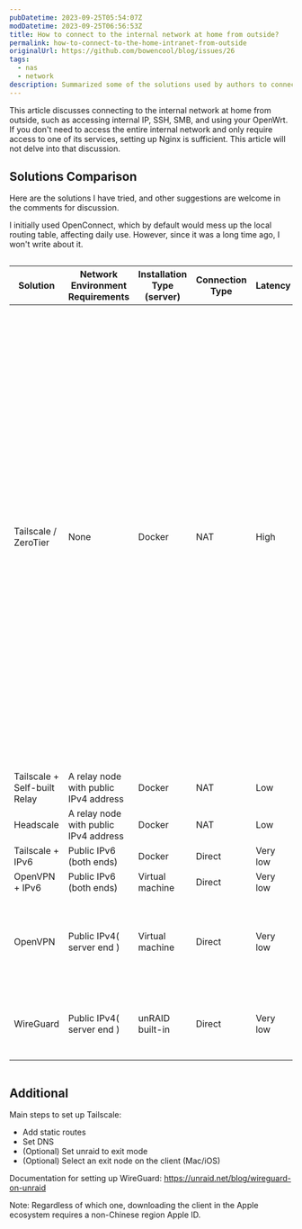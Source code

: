 ```yaml
---
pubDatetime: 2023-09-25T05:54:07Z
modDatetime: 2023-09-25T06:56:53Z
title: How to connect to the internal network at home from outside?
permalink: how-to-connect-to-the-home-intranet-from-outside
originalUrl: https://github.com/bowencool/blog/issues/26
tags:
  - nas
  - network
description: Summarized some of the solutions used by authors to connect to the home network.
---
```


This article discusses connecting to the internal network at home from outside, such as accessing internal IP, SSH, SMB, and using your OpenWrt. If you don't need to access the entire internal network and only require access to one of its services, setting up Nginx is sufficient. This article will not delve into that discussion.

## Solutions Comparison

Here are the solutions I have tried, and other suggestions are welcome in the comments for discussion.

I initially used OpenConnect, which by default would mess up the local routing table, affecting daily use. However, since it was a long time ago, I won't write about it.

<style>
  table {
    position: relative;
    table-layout: fixed !important;
    tr > th:first-child,
    tr > td:first-child {
      position: sticky;
      left: -1px;
      z-index: 2;
      background-color: rgba(var(--color-fill), var(--tw-bg-opacity));
      /* border-color: rgba(var(--color-accent),var(--tw-text-opacity)); */
    }
  }
</style>

<div style="overflow-x: auto">
  <table>
    <colgroup>
      <col width="120" />
      <col width="120" />
      <col width="100" />
      <col width="100" />
      <col width="80" />
      <col width="100" />
      <col width="130" />
      <col width="350" />
    </colgroup>
    <thead>
      <tr>
        <th>Solution</th>
        <th>Network Environment Requirements</th>
        <th>Installation Type (server)</th>
        <th>Connection Type</th>
        <th>Latency</th>
        <th>Installation / Maintenance Cost</th>
        <th>Recommendation Rating</th>
        <th style="width: 300px">Remarks</th>
      </tr>
    </thead>
    <tbody>
      <tr>
        <td>Tailscale / ZeroTier</td>
        <td>None</td>
        <td>Docker</td>
        <td>NAT</td>
        <td>High</td>
        <td>Low</td>
        <td>★★☆☆☆</td>
        <td>Segment conflicts may occur: for example, if your home network segment is 192.168.1/24 (the most common), and it is added to the static route of tailscale, and the external WiFi segment happens to also be 192.168.1/24 (it’s really common), then you won’t be able to access this network segment at home, which is exactly the opposite of OpenVPN. You can manually change your home network segment to a less commonly used one, such as 10.x.x/20.</td>
      </tr>
      <tr>
        <td>Tailscale + Self-built Relay</td>
        <td>A relay node with public IPv4 address</td>
        <td>Docker</td>
        <td>NAT</td>
        <td>Low</td>
        <td>Middle</td>
        <td>★★☆☆☆</td>
        <td>-</td>
      </tr>
      <tr>
        <td>Headscale</td>
        <td>A relay node with public IPv4 address</td>
        <td>Docker</td>
        <td>NAT</td>
        <td>Low</td>
        <td>Middle</td>
        <td>★★☆☆☆</td>
        <td>-</td>
      </tr>
      <tr>
        <td>Tailscale + IPv6</td>
        <td>Public IPv6 (both ends)</td>
        <td>Docker</td>
        <td>Direct</td>
        <td>Very low</td>
        <td>Low</td>
        <td>★★★★★</td>
        <td>-</td>
      </tr>
      <tr>
        <td>OpenVPN + IPv6</td>
        <td>Public IPv6 (both ends)</td>
        <td>Virtual machine</td>
        <td>Direct</td>
        <td>Very low</td>
        <td>High</td>
        <td>★★★☆☆</td>
        <td>-</td>
      </tr>
      <tr>
        <td>OpenVPN</td>
        <td>Public IPv4( server end )</td>
        <td>Virtual machine</td>
        <td>Direct</td>
        <td>Very low</td>
        <td>High</td>
        <td>★★★☆☆</td>
        <td>
          Configuration is really cumbersome; remember to set a longer validity
          period for certificates.
        </td>
      </tr>
      <tr>
        <td>WireGuard</td>
        <td>Public IPv4( server end )</td>
        <td>unRAID built-in</td>
        <td>Direct</td>
        <td>Very low</td>
        <td>Low</td>
        <td>★★★★☆</td>
        <td>
          Can configure multiple peers for simultaneous multi-end connections
        </td>
      </tr>
    </tbody>
  </table>
</div>

## Additional

Main steps to set up Tailscale:

- Add static routes
- Set DNS
- (Optional) Set unraid to exit mode
- (Optional) Select an exit node on the client (Mac/iOS)

Documentation for setting up WireGuard: https://unraid.net/blog/wireguard-on-unraid

Note: Regardless of which one, downloading the client in the Apple ecosystem requires a non-Chinese region Apple ID.
